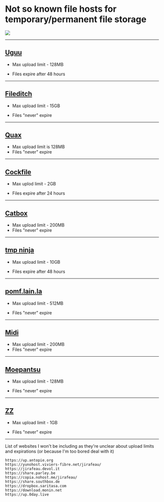 # Not so known file hosts for temporary/permanent file storage

![](https://raw.githubusercontent.com/K4TBO1/k4tbo1.github.io/main/shut.PNG?token=GHSAT0AAAAAABV647CXXLDHIBY3LOFOMP34YVV46MQ)

---

## [Uguu](https://uguu.se)

- Max upload limit - 128MB

- Files expire after 48 hours

---

## [Fileditch](https://fileditch.com/)

- Max upload limit - 15GB

- Files "never" expire

---

## [Quax](https://qu.ax)

- Max upload limit is 128MB
- Files "never" expire

---

## [Cockfile](https://cockfile.com)

- Max uplod limit - 2GB

- Files expire after 24 hours

---

## [Catbox](https://catbox.moe)

- Max upload limit - 200MB
- Files "never" expire

---

## [tmp ninja](https://tmp.ninja)

- Max upload limit - 10GB

- Files expire after 48 hours

---

## [pomf.lain.la](https://pomf.lain.la)

- Max upload limit - 512MB

- Files "never" expire

---

## [Midi](https://midi.moe)

- Max upload limit - 200MB
- Files "never" expire

---

## [Moepantsu](https://moepantsu.com/)

- Max upload limit - 128MB

- Files "never" expire

---

## [ZZ](https://zz.ht)

- Max upload limit - 1GB

- Files "never" expire

---

List of websites I won't be including as they're unclear about upload limits and expirations (or because I'm too bored deal with it)

```
https://up.antopie.org
https://yunohost.viviers-fibre.net/jirafeau/
https://jirafeau.devol.it
https://share.parley.be
https://copia.nohost.me/jirafeau/
https://share.southbox.de
https://dropbox.saritasa.com
https://download.monin.net
https://up.0day.live
```
